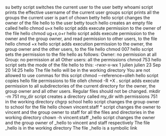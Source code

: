 su betty script switches the current user to the user betty
whoami script prints the effective username of the current user
groups script prints all the groups the current user is part of
chown betty hello script changes the owner of the file hello to the user betty
touch hello creates an empty file called hello
chmod u+x hello script adds execute permission to the owner of the file hello
chmod ug+x,o+r hello script adds execute permission to the owner and the group owner, and read permission to other users, to the file hello
chmod +x hello script adds execution permission to the owner, the group owner and the other users, to the file hello
chmod 007 hello script sets the permission to the file hello as follows:
Owner: no permission at all
Group: no permission at all
Other users: all the permissions
chmod 753 hello script sets the mode of the file hello to this:
-rwxr-x-wx 1 julien julien 23 Sep 20 14:25 hello
The file hello will be in the working directory
You are not allowed to use commas for this script
chmod --reference=olleh hello script copies hello file permissions to file olleh
chmod -R +X . script adds execute permission to all subdirectories of the current directory for the owner, the group owner and all other users. Regular files should not be changed.
mkdir -m 751 my_dir script creates a directory called my_dir with permissions 751 in the working directory
chgrp school hello script changes the group owner to school for the file hello
chown vincent:staff * script changes the owner to vincent and the group owner to staff for all the files and directories in the working directory
chown -h vincent:staff _hello script changes the owner and the group owner of _hello to vincent and staff respectively
The file _hello is in the working directory
The file _hello is a symbolic link
